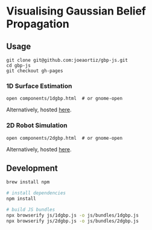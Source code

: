 # Visualising Gaussian Belief Propagation

## Usage
```
git clone git@github.com:joeaortiz/gbp-js.git
cd gbp-js
git checkout gh-pages
```

### 1D Surface Estimation

```
open components/1dgbp.html  # or gnome-open
```
Alternatively, hosted [here](https://joeaortiz.github.io/gbp-js/components/1dgbp.html).

### 2D Robot Simulation

```
open components/2dgbp.html  # or gnome-open
```
Alternatively, hosted [here](https://joeaortiz.github.io/gbp-js/components/2dgbp.html).

## Development

```bash
brew install npm

# install dependencies
npm install

# build JS bundles
npx browserify js/1dgbp.js -o js/bundles/1dgbp.js
npx browserify js/2dgbp.js -o js/bundles/2dgbp.js
```
